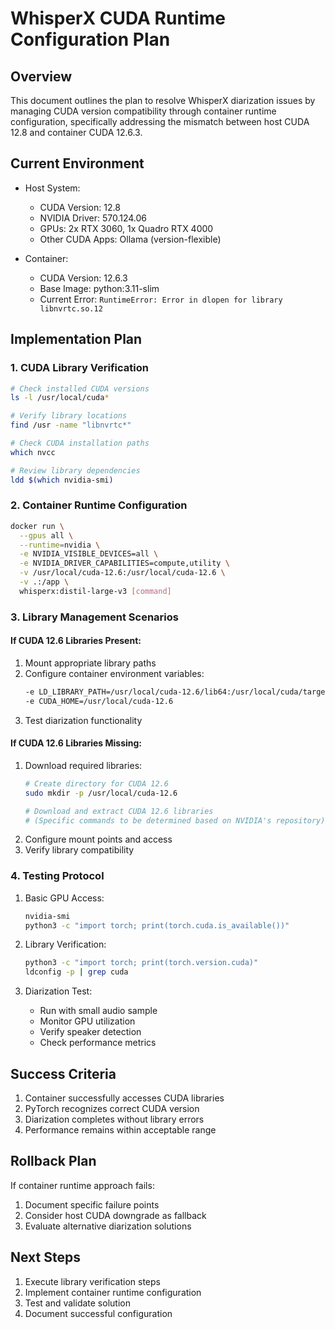 # WhisperX CUDA Runtime Configuration Plan

## Overview

This document outlines the plan to resolve WhisperX diarization issues by managing CUDA version compatibility through container runtime configuration, specifically addressing the mismatch between host CUDA 12.8 and container CUDA 12.6.3.

## Current Environment

* Host System:
  - CUDA Version: 12.8
  - NVIDIA Driver: 570.124.06
  - GPUs: 2x RTX 3060, 1x Quadro RTX 4000
  - Other CUDA Apps: Ollama (version-flexible)

* Container:
  - CUDA Version: 12.6.3
  - Base Image: python:3.11-slim
  - Current Error: `RuntimeError: Error in dlopen for library libnvrtc.so.12`

## Implementation Plan

### 1. CUDA Library Verification
```bash
# Check installed CUDA versions
ls -l /usr/local/cuda*

# Verify library locations
find /usr -name "libnvrtc*"

# Check CUDA installation paths
which nvcc

# Review library dependencies
ldd $(which nvidia-smi)
```

### 2. Container Runtime Configuration
```bash
docker run \
  --gpus all \
  --runtime=nvidia \
  -e NVIDIA_VISIBLE_DEVICES=all \
  -e NVIDIA_DRIVER_CAPABILITIES=compute,utility \
  -v /usr/local/cuda-12.6:/usr/local/cuda-12.6 \
  -v .:/app \
  whisperx:distil-large-v3 [command]
```

### 3. Library Management Scenarios

#### If CUDA 12.6 Libraries Present:
1. Mount appropriate library paths
2. Configure container environment variables:
   ```bash
   -e LD_LIBRARY_PATH=/usr/local/cuda-12.6/lib64:/usr/local/cuda/targets/x86_64-linux/lib:${LD_LIBRARY_PATH}
   -e CUDA_HOME=/usr/local/cuda-12.6
   ```
3. Test diarization functionality

#### If CUDA 12.6 Libraries Missing:
1. Download required libraries:
   ```bash
   # Create directory for CUDA 12.6
   sudo mkdir -p /usr/local/cuda-12.6
   
   # Download and extract CUDA 12.6 libraries
   # (Specific commands to be determined based on NVIDIA's repository)
   ```
2. Configure mount points and access
3. Verify library compatibility

### 4. Testing Protocol

1. Basic GPU Access:
   ```bash
   nvidia-smi
   python3 -c "import torch; print(torch.cuda.is_available())"
   ```

2. Library Verification:
   ```bash
   python3 -c "import torch; print(torch.version.cuda)"
   ldconfig -p | grep cuda
   ```

3. Diarization Test:
   - Run with small audio sample
   - Monitor GPU utilization
   - Verify speaker detection
   - Check performance metrics

## Success Criteria

1. Container successfully accesses CUDA libraries
2. PyTorch recognizes correct CUDA version
3. Diarization completes without library errors
4. Performance remains within acceptable range

## Rollback Plan

If container runtime approach fails:
1. Document specific failure points
2. Consider host CUDA downgrade as fallback
3. Evaluate alternative diarization solutions

## Next Steps

1. Execute library verification steps
2. Implement container runtime configuration
3. Test and validate solution
4. Document successful configuration